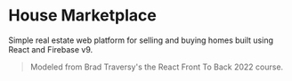 # House Marketplace 
Simple real estate web platform for selling and buying homes built using React and Firebase v9.
>Modeled from Brad Traversy's the React Front To Back 2022 course.



